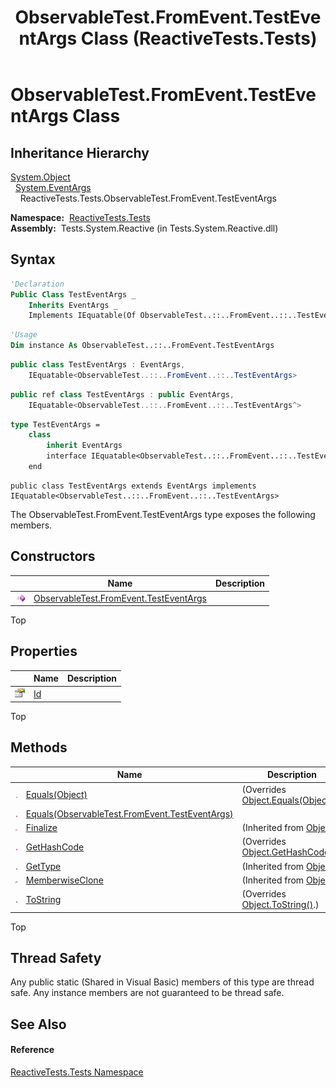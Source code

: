﻿---
title: ObservableTest.FromEvent.TestEventArgs Class (ReactiveTests.Tests)
TOCTitle: ObservableTest.FromEvent.TestEventArgs Class
ms:assetid: T:ReactiveTests.Tests.ObservableTest.FromEvent.TestEventArgs
ms:mtpsurl: https://msdn.microsoft.com/en-us/library/reactivetests.tests.observabletest.fromevent.testeventargs(v=VS.103)
ms:contentKeyID: 36621060
ms.date: 06/28/2011
mtps_version: v=VS.103
f1_keywords:
- ReactiveTests.Tests.ObservableTest.FromEvent.TestEventArgs
dev_langs:
- CSharp
- JScript
- VB
- FSharp
- c++
---

# ObservableTest.FromEvent.TestEventArgs Class

## Inheritance Hierarchy

[System.Object](https://msdn.microsoft.com/en-us/library/e5kfa45b)  
  [System.EventArgs](https://msdn.microsoft.com/en-us/library/118wxtk3)  
    ReactiveTests.Tests.ObservableTest.FromEvent.TestEventArgs  

**Namespace:**  [ReactiveTests.Tests](hh289046\(v=vs.103\).md)  
**Assembly:**  Tests.System.Reactive (in Tests.System.Reactive.dll)

## Syntax

``` vb
'Declaration
Public Class TestEventArgs _
    Inherits EventArgs _
    Implements IEquatable(Of ObservableTest..::..FromEvent..::..TestEventArgs)
```

``` vb
'Usage
Dim instance As ObservableTest..::..FromEvent.TestEventArgs
```

``` csharp
public class TestEventArgs : EventArgs, 
    IEquatable<ObservableTest..::..FromEvent..::..TestEventArgs>
```

``` c++
public ref class TestEventArgs : public EventArgs, 
    IEquatable<ObservableTest..::..FromEvent..::..TestEventArgs^>
```

``` fsharp
type TestEventArgs =  
    class
        inherit EventArgs
        interface IEquatable<ObservableTest..::..FromEvent..::..TestEventArgs>
    end
```

``` jscript
public class TestEventArgs extends EventArgs implements IEquatable<ObservableTest..::..FromEvent..::..TestEventArgs>
```

The ObservableTest.FromEvent.TestEventArgs type exposes the following members.

## Constructors

<table>
<thead>
<tr class="header">
<th> </th>
<th>Name</th>
<th>Description</th>
</tr>
</thead>
<tbody>
<tr class="odd">
<td><img src="images\Hh303103.pubmethod(en-us,VS.103).gif" title="Public method" alt="Public method" /></td>
<td><a href="hh303988(v=vs.103).md">ObservableTest.FromEvent.TestEventArgs</a></td>
<td></td>
</tr>
</tbody>
</table>

Top

## Properties

<table>
<thead>
<tr class="header">
<th> </th>
<th>Name</th>
<th>Description</th>
</tr>
</thead>
<tbody>
<tr class="odd">
<td><img src="images\Hh211972.pubproperty(en-us,VS.103).gif" title="Public property" alt="Public property" /></td>
<td><a href="hh303079(v=vs.103).md">Id</a></td>
<td></td>
</tr>
</tbody>
</table>

Top

## Methods

<table>
<thead>
<tr class="header">
<th> </th>
<th>Name</th>
<th>Description</th>
</tr>
</thead>
<tbody>
<tr class="odd">
<td><img src="images\Hh303103.pubmethod(en-us,VS.103).gif" title="Public method" alt="Public method" /></td>
<td><a href="https://msdn.microsoft.com/en-us/library/m:reactivetests.tests.observabletest.fromevent.testeventargs.equals(system.object)(v=VS.103)">Equals(Object)</a></td>
<td>(Overrides <a href="https://msdn.microsoft.com/en-us/library/m:system.object.equals(system.object)(v=VS.103)">Object.Equals(Object)</a>.)</td>
</tr>
<tr class="even">
<td><img src="images\Hh303103.pubmethod(en-us,VS.103).gif" title="Public method" alt="Public method" /></td>
<td><a href="https://msdn.microsoft.com/en-us/library/m:reactivetests.tests.observabletest.fromevent.testeventargs.equals(reactivetests.tests.observabletest.fromevent.testeventargs)(v=VS.103)">Equals(ObservableTest.FromEvent.TestEventArgs)</a></td>
<td></td>
</tr>
<tr class="odd">
<td><img src="images\Hh303103.protmethod(en-us,VS.103).gif" title="Protected method" alt="Protected method" /></td>
<td><a href="https://msdn.microsoft.com/en-us/library/4k87zsw7">Finalize</a></td>
<td>(Inherited from <a href="https://msdn.microsoft.com/en-us/library/e5kfa45b">Object</a>.)</td>
</tr>
<tr class="even">
<td><img src="images\Hh303103.pubmethod(en-us,VS.103).gif" title="Public method" alt="Public method" /></td>
<td><a href="hh303915(v=vs.103).md">GetHashCode</a></td>
<td>(Overrides <a href="https://msdn.microsoft.com/en-us/library/zdee4b3y">Object.GetHashCode()</a>.)</td>
</tr>
<tr class="odd">
<td><img src="images\Hh303103.pubmethod(en-us,VS.103).gif" title="Public method" alt="Public method" /></td>
<td><a href="https://msdn.microsoft.com/en-us/library/dfwy45w9">GetType</a></td>
<td>(Inherited from <a href="https://msdn.microsoft.com/en-us/library/e5kfa45b">Object</a>.)</td>
</tr>
<tr class="even">
<td><img src="images\Hh303103.protmethod(en-us,VS.103).gif" title="Protected method" alt="Protected method" /></td>
<td><a href="https://msdn.microsoft.com/en-us/library/57ctke0a">MemberwiseClone</a></td>
<td>(Inherited from <a href="https://msdn.microsoft.com/en-us/library/e5kfa45b">Object</a>.)</td>
</tr>
<tr class="odd">
<td><img src="images\Hh303103.pubmethod(en-us,VS.103).gif" title="Public method" alt="Public method" /></td>
<td><a href="hh288959(v=vs.103).md">ToString</a></td>
<td>(Overrides <a href="https://msdn.microsoft.com/en-us/library/7bxwbwt2">Object.ToString()</a>.)</td>
</tr>
</tbody>
</table>

Top

## Thread Safety

Any public static (Shared in Visual Basic) members of this type are thread safe. Any instance members are not guaranteed to be thread safe.

## See Also

#### Reference

[ReactiveTests.Tests Namespace](hh289046\(v=vs.103\).md)

